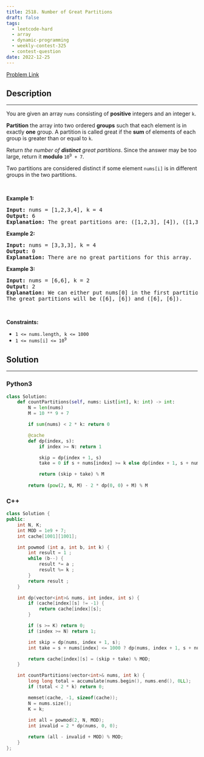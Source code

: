 ```yaml
---
title: 2518. Number of Great Partitions
draft: false
tags: 
  - leetcode-hard
  - array
  - dynamic-programming
  - weekly-contest-325
  - contest-question
date: 2022-12-25
---
```


[Problem Link](https://leetcode.com/problems/number-of-great-partitions/)

## Description

---
<p>You are given an array <code>nums</code> consisting of <strong>positive</strong> integers and an integer <code>k</code>.</p>

<p><strong>Partition</strong> the array into two ordered <strong>groups</strong> such that each element is in exactly <strong>one</strong> group. A partition is called great if the <strong>sum</strong> of elements of each group is greater than or equal to <code>k</code>.</p>

<p>Return <em>the number of <strong>distinct</strong> great partitions</em>. Since the answer may be too large, return it <strong>modulo</strong> <code>10<sup>9</sup> + 7</code>.</p>

<p>Two partitions are considered distinct if some element <code>nums[i]</code> is in different groups in the two partitions.</p>

<p>&nbsp;</p>
<p><strong class="example">Example 1:</strong></p>

<pre>
<strong>Input:</strong> nums = [1,2,3,4], k = 4
<strong>Output:</strong> 6
<strong>Explanation:</strong> The great partitions are: ([1,2,3], [4]), ([1,3], [2,4]), ([1,4], [2,3]), ([2,3], [1,4]), ([2,4], [1,3]) and ([4], [1,2,3]).
</pre>

<p><strong class="example">Example 2:</strong></p>

<pre>
<strong>Input:</strong> nums = [3,3,3], k = 4
<strong>Output:</strong> 0
<strong>Explanation:</strong> There are no great partitions for this array.
</pre>

<p><strong class="example">Example 3:</strong></p>

<pre>
<strong>Input:</strong> nums = [6,6], k = 2
<strong>Output:</strong> 2
<strong>Explanation:</strong> We can either put nums[0] in the first partition or in the second partition.
The great partitions will be ([6], [6]) and ([6], [6]).
</pre>

<p>&nbsp;</p>
<p><strong>Constraints:</strong></p>

<ul>
	<li><code>1 &lt;= nums.length, k &lt;= 1000</code></li>
	<li><code>1 &lt;= nums[i] &lt;= 10<sup>9</sup></code></li>
</ul>


## Solution

---
### Python3
``` py title='number-of-great-partitions'
class Solution:
    def countPartitions(self, nums: List[int], k: int) -> int:
        N = len(nums)
        M = 10 ** 9 + 7

        if sum(nums) < 2 * k: return 0

        @cache
        def dp(index, s):
            if index >= N: return 1

            skip = dp(index + 1, s)
            take = 0 if s + nums[index] >= k else dp(index + 1, s + nums[index])

            return (skip + take) % M
        
        return (pow(2, N, M) - 2 * dp(0, 0) + M) % M
```
### C++
``` cpp title='number-of-great-partitions'
class Solution {
public:
    int N, K;
    int MOD = 1e9 + 7;
    int cache[1001][1001];

    int powmod (int a, int b, int k) {
        int result = 1 ;
        while (b--) {
            result *= a ;
            result %= k ;
        }
        return result ;
    }

    int dp(vector<int>& nums, int index, int s) {
        if (cache[index][s] != -1) {
            return cache[index][s];
        }

        if (s >= K) return 0;
        if (index >= N) return 1;

        int skip = dp(nums, index + 1, s);
        int take = s + nums[index] <= 1000 ? dp(nums, index + 1, s + nums[index]) : 0;

        return cache[index][s] = (skip + take) % MOD;
    }

    int countPartitions(vector<int>& nums, int k) {
        long long total = accumulate(nums.begin(), nums.end(), 0LL);
        if (total < 2 * k) return 0;

        memset(cache, -1, sizeof(cache));
        N = nums.size();
        K = k;
        
        int all = powmod(2, N, MOD);
        int invalid = 2 * dp(nums, 0, 0);

        return (all - invalid + MOD) % MOD;
    }
};
```

